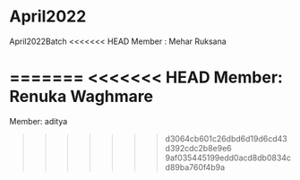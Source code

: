 # April2022
April2022Batch
<<<<<<< HEAD
Member : Mehar Ruksana

=======
<<<<<<< HEAD
Member: Renuka Waghmare
=======
Member: aditya 
>>>>>>> d3064cb601c26dbd6d19d6cd43d392cdc2b8e9e6
>>>>>>> 9af035445199edd0acd8db0834cd89ba760f4b9a
